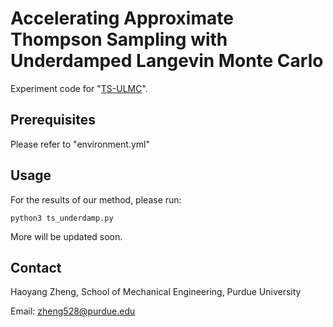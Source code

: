# Accelerating Approximate Thompson Sampling with Underdamped Langevin Monte Carlo

Experiment code for "[TS-ULMC](https://www.sciencedirect.com/science/article/pii/S0021999123008471)".

## Prerequisites
Please refer to "environment.yml" 

## Usage
For the results of our method, please run:
```
python3 ts_underdamp.py
```

More will be updated soon.

## Contact
Haoyang Zheng, School of Mechanical Engineering, Purdue University

Email: zheng528@purdue.edu
